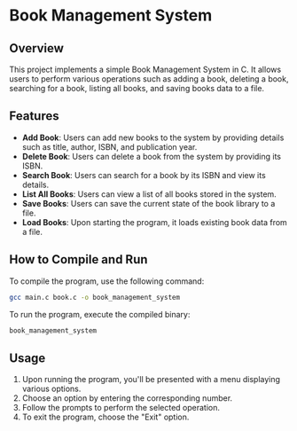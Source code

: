 # Book Management System

## Overview

This project implements a simple Book Management System in C. It allows users to perform various operations such as adding a book, deleting a book, searching for a book, listing all books, and saving books data to a file.

## Features

- **Add Book**: Users can add new books to the system by providing details such as title, author, ISBN, and publication year.
- **Delete Book**: Users can delete a book from the system by providing its ISBN.
- **Search Book**: Users can search for a book by its ISBN and view its details.
- **List All Books**: Users can view a list of all books stored in the system.
- **Save Books**: Users can save the current state of the book library to a file.
- **Load Books**: Upon starting the program, it loads existing book data from a file.

## How to Compile and Run

To compile the program, use the following command:
```bash
gcc main.c book.c -o book_management_system
```

To run the program, execute the compiled binary:
```bash
book_management_system
```

## Usage

1. Upon running the program, you'll be presented with a menu displaying various options.
2. Choose an option by entering the corresponding number.
3. Follow the prompts to perform the selected operation.
4. To exit the program, choose the "Exit" option.
